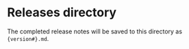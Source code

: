 # Releases directory
The completed release notes will be saved to this directory as `{version#}.md`.

